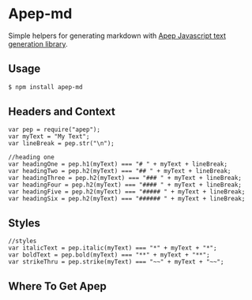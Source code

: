 # Apep-md

Simple helpers for generating markdown with [Apep Javascript text generation library][apep].

## Usage

```sh
$ npm install apep-md
```

## Headers and Context
    var pep = require("apep");
    var myText = "My Text";
    var lineBreak = pep.str("\n");
    
    //heading one
    var headingOne = pep.h1(myText) === "# " + myText + lineBreak;
    var headingTwo = pep.h2(myText) === "## " + myText + lineBreak;
    var headingThree = pep.h2(myText) === "### " + myText + lineBreak;
    var headingFour = pep.h2(myText) === "#### " + myText + lineBreak;
    var headingFive = pep.h2(myText) === "##### " + myText + lineBreak;
    var headingSix = pep.h2(myText) === "###### " + myText + lineBreak;
    
## Styles
    //styles
    var italicText = pep.italic(myText) === "*" + myText + "*";
    var boldText = pep.bold(myText) === "**" + myText + "**";
    var strikeThru = pep.strike(myText) === "~~" + myText + "~~";


## Where To Get Apep
[apep]: https://github.com/mattbierner/apep
